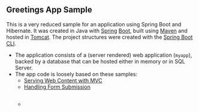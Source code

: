 ## Greetings App Sample

This is a very reduced sample for an application using Spring Boot and Hibernate. It was created in Java with [Spring](https://spring.io/) [Boot](https://spring.io/projects/spring-boot), built using [Maven](https://maven.apache.org/) and hosted in [Tomcat](https://tomcat.apache.org/). The project structures were created with the [Spring Boot CLI](https://docs.spring.io/spring-boot/docs/current/reference/html/cli-using-the-cli.html).

* The application consists of a (server rendered) web application (``myapp``), backed by a database that can be hosted either in memory or in SQL Server. 
* The app code is loosely based on these samples:
    * [Serving Web Content with MVC](https://spring.io/guides/gs/serving-web-content/)
    * [Handling Form Submission](https://spring.io/guides/gs/handling-form-submission/)
    * ##
##
##
